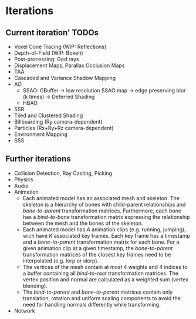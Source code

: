 # Iterations

## Current iteration' TODOs
* Voxel Cone Tracing (WIP: Reflections)
* Depth-of-Field (WIP: Bokeh)
* Post-processing: God rays
* Displacement Maps, Parallax Occlusion Maps
* TAA
* Cascaded and Variance Shadow Mapping
* AO
  * SSAO: GBuffer -> low resolution SSAO map -> edge preserving blur (k times) -> Deferred Shading
  * HBAO
* SSR
* Tiled and Clustered Shading
* Billboarding (Ry camera-dependent)
* Particles (Rx+Ry+Rz camera-dependent)
* Environment Mapping
* SSS

## Further iterations
* Collision Detection, Ray Casting, Picking
* Physics
* Audio
* Animation
  * Each animated model has an associated mesh and skeleton. The skeleton is a hierarchy of bones with child-parent relationships and *bone-to-parent* transformation matrices. Furthermore, each bone has a *bind-to-bone* transformation matrix expressing the relationship between the mesh and the bones of the skeleton.
  * Each animated model has *A* animation clips (e.g. running, jumping), wich have *K* associated key frames. Each key frame has a timestamp and a *bone-to-parent* transformation matrix for each bone. For a given animation clip at a given timestamp, the *bone-to-parent* transformation matrices of the closest key frames need to be interpolated (e.g. lerp or slerp). 
  * The vertices of the mesh contain at most 4 weights and 4 indices to a buffer containing all *bind-to-root* transformation matrices. The vertex position and normal are calculated as a weighted sum (vertex blending).
  * The *bind-to-parent* and *bone-to-parent* matrices contain only translation, rotation and uniform scaling components to avoid the need for handling normals differently while transforming.
* Network
